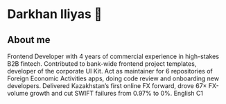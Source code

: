 # Darkhan Iliyas 👋

## About me
Frontend Developer with 4 years of commercial experience in high-stakes B2B fintech. Contributed to bank-wide frontend
project templates, developer of the corporate UI Kit. Act as maintainer for 6 repositories of Foreign Economic Activities
apps, doing code review and onboarding new developers. Delivered Kazakhstan’s first online FX forward, drove 67×
FX-volume growth and cut SWIFT failures from 0.97% to 0%. English C1

<!--
**drakeaifoce/drakeaifoce** is a ✨ _special_ ✨ repository because its `README.md` (this file) appears on your GitHub profile.

Here are some ideas to get you started:

- 🔭 I’m currently working on ...
- 🌱 I’m currently learning ...
- 👯 I’m looking to collaborate on ...
- 🤔 I’m looking for help with ...
- 💬 Ask me about ...
- 📫 How to reach me: ...
- 😄 Pronouns: ...
- ⚡ Fun fact: ...
-->

